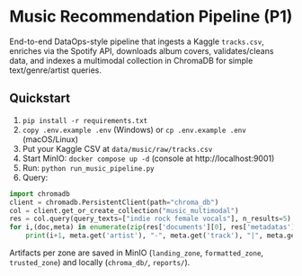 
# Music Recommendation Pipeline (P1)

End-to-end DataOps-style pipeline that ingests a Kaggle `tracks.csv`, enriches via the Spotify API, downloads album covers, validates/cleans data, and indexes a multimodal collection in ChromaDB for simple text/genre/artist queries.

## Quickstart
1) `pip install -r requirements.txt`
2) `copy .env.example .env` (Windows) or `cp .env.example .env` (macOS/Linux)
3) Put your Kaggle CSV at `data/music/raw/tracks.csv`
4) Start MinIO: `docker compose up -d` (console at http://localhost:9001)
5) Run: `python run_music_pipeline.py`
6) Query:
```python
import chromadb
client = chromadb.PersistentClient(path="chroma_db")
col = client.get_or_create_collection("music_multimodal")
res = col.query(query_texts=["indie rock female vocals"], n_results=5)
for i,(doc,meta) in enumerate(zip(res['documents'][0], res['metadatas'][0])):
    print(i+1, meta.get('artist'), "-", meta.get('track'), "|", meta.get('modality'))
```

Artifacts per zone are saved in MinIO (`landing_zone`, `formatted_zone`, `trusted_zone`) and locally (`chroma_db/`, `reports/`).

